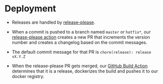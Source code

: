 # Deployment

- Releases are handled by [release-please](https://github.com/googleapis/release-please).

- When a commit is pushed to a branch named `master` or `hotfix*`, our [release-please action](../.github/workflows/release-please.yml) creates a new PR that increments the version number and creates a changelog based on the commit messages.

- The default commit message for that PR is `chore(release): release vX.Y.Z`

- When the release-please PR gets merged, our [GitHub Build Action](../.github/workflows/build.yml) determines that it is a release, dockerizes the build and pushes it to our docker registry.
